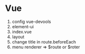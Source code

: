 # Vue
1. config vue-devools
2. element-ui
3. index.vue
4. layout
5. change title in route.beforeEach
6. menu renderer => $route or $roter
